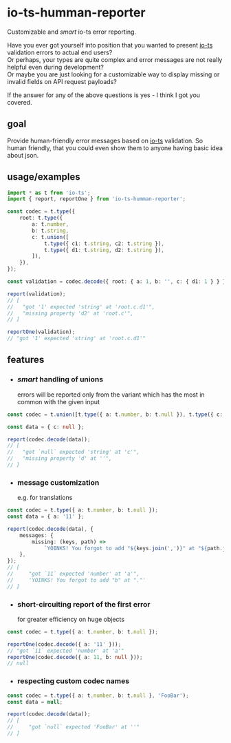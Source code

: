 # io-ts-humman-reporter

Customizable and _smart_ io-ts error reporting.

Have you ever got yourself into position that you wanted to present [io-ts](https://github.com/gcanti/io-ts) validation
errors to actual end users?\
Or perhaps, your types are quite complex and error messages are not really helpful even during development?\
Or maybe you are just looking for a customizable way to display missing or invalid fields on API request payloads?

If the answer for any of the above questions is yes - I think I got you covered.

## goal

Provide human-friendly error messages based on [io-ts](https://github.com/gcanti/io-ts) validation. So human friendly,
that you could even show them to anyone having basic idea about json.

## usage/examples

```ts
import * as t from 'io-ts';
import { report, reportOne } from 'io-ts-humman-reporter';

const codec = t.type({
    root: t.type({
        a: t.number,
        b: t.string,
        c: t.union([
            t.type({ c1: t.string, c2: t.string }),
            t.type({ d1: t.string, d2: t.string }),
        ]),
    }),
});

const validation = codec.decode({ root: { a: 1, b: '', c: { d1: 1 } } });

report(validation);
// [
//   "got '1' expected 'string' at 'root.c.d1'",
//   "missing property 'd2' at 'root.c'",
// ]

reportOne(validation);
// "got '1' expected 'string' at 'root.c.d1'"
```

## features

-   ### _smart_ handling of unions

    errors will be reported only from the variant which has the most in common with the given input

```ts
const codec = t.union([t.type({ a: t.number, b: t.null }), t.type({ c: t.string, d: t.number })]);

const data = { c: null };

report(codec.decode(data));
// [
//   "got `null` expected 'string' at 'c'",
//   "missing property 'd' at ''",
// ]
```

-   ### message customization

    e.g. for translations

```ts
const codec = t.type({ a: t.number, b: t.null });
const data = { a: '11' };

report(codec.decode(data), {
    messages: {
        missing: (keys, path) =>
            `YOINKS! You forgot to add "${keys.join(',')}" at "${path.join('/')}".`,
    },
});
// [
//     "got `11` expected 'number' at 'a'",
//     'YOINKS! You forgot to add "b" at "."'
// ]
```

-   ### short-circuiting report of the first error

    for greater efficiency on huge objects

```ts
const codec = t.type({ a: t.number, b: t.null });

reportOne(codec.decode({ a: '11' }));
// "got `11` expected 'number' at 'a'"
reportOne(codec.decode({ a: 11, b: null }));
// null
```

-   ### respecting custom codec names

```ts
const codec = t.type({ a: t.number, b: t.null }, 'FooBar');
const data = null;

report(codec.decode(data));
// [
//     "got `null` expected 'FooBar' at ''"
// ]
```
